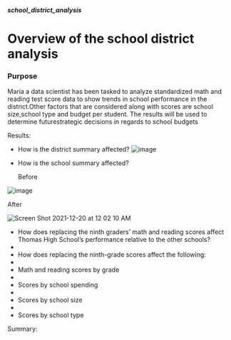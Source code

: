 ##### school_district_analysis

# Overview of the school district analysis

### Purpose
Maria a data scientist has been tasked to analyze standardized math and reading test score data to show trends in school performance in the district.Other factors that are considered along with scores are school size,school type and budget per student. The results will be used to determine futurestrategic decisions in regards to school budgets


Results:

- How is the district summary affected?
![image](https://user-images.githubusercontent.com/93900628/146718754-125197ee-1be9-411b-b626-4ed7da688eee.png)

- How is the school summary affected?

  Before

![image](https://user-images.githubusercontent.com/93900628/146718923-f2e83687-0bf3-44c6-adb2-4c8dc2802cc6.png)

  After
  
![Screen Shot 2021-12-20 at 12 02 10 AM](https://user-images.githubusercontent.com/93900628/146719283-91bd44c1-87ec-41e6-9a1f-60f4fce12105.png)

  
  
- How does replacing the ninth graders’ math and reading scores affect Thomas High School’s performance relative to the other schools?
- 
- How does replacing the ninth-grade scores affect the following:
- 
- Math and reading scores by grade
- 
- Scores by school spending
- 
- Scores by school size
- 
- Scores by school type


Summary:
